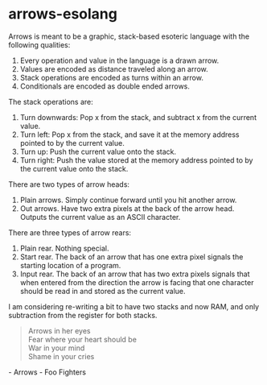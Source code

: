 # arrows-esolang

Arrows is meant to be a graphic, stack-based esoteric language with the following
qualities:

1. Every operation and value in the language is a drawn arrow.  
2. Values are encoded as distance traveled along an arrow.  
3. Stack operations are encoded as turns within an arrow.  
4. Conditionals are encoded as double ended arrows.

The stack operations are:  
1. Turn downwards: Pop x from the stack, and subtract x from the current value.  
2. Turn left: Pop x from the stack, and save it at the memory address pointed to by the current value.  
3. Turn up: Push the current value onto the stack.
4. Turn right: Push the value stored at the memory address pointed to by the current value onto the stack.  

There are two types of arrow heads:  
1. Plain arrows. Simply continue forward until you hit another arrow.  
2. Out arrows. Have two extra pixels at the back of the arrow head. Outputs the current value as an ASCII character.  

There are three types of arrow rears:  
1. Plain rear. Nothing special.  
2. Start rear. The back of an arrow that has one extra pixel signals the
starting location of a program.  
3. Input rear. The back of an arrow that has two extra pixels signals that
when entered from the direction the arrow is facing that one character
should be read in and stored as the current value.

I am considering re-writing a bit to have two stacks and now RAM, and only subtraction from the register for both stacks.

> Arrows in her eyes  
> Fear where your heart should be  
> War in your mind  
> Shame in your cries

\- Arrows - Foo Fighters
